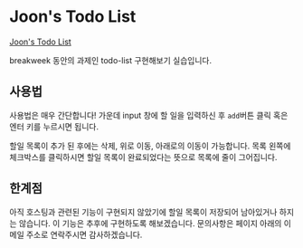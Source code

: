 # Joon's Todo List

[Joon's Todo List](https://cocky-galileo-511683.netlify.com/)

breakweek 동안의 과제인 todo-list 구현해보기 실습입니다.

## 사용법

사용법은 매우 간단합니다! 가운데 input 창에 할 일을 입력하신 후 `add`버튼 클릭 혹은 엔터 키를 누르시면 됩니다.

할일 목록이 추가 된 후에는 삭제, 위로 이동, 아래로의 이동이 가능합니다. 목록 왼쪽에 체크박스를 클릭하시면 할일 목록이 완료되었다는 뜻으로 목록에 줄이 그어집니다.



## 한계점

아직 호스팅과 관련된 기능이 구현되지 않았기에 할일 목록이 저장되어 남아있거나 하지는 않습니다. 이 기능은 추후에 구현하도록 해보겠습니다. 문의사항은 페이지 아래의 이메일 주소로 연락주시면 감사하겠습니다.


